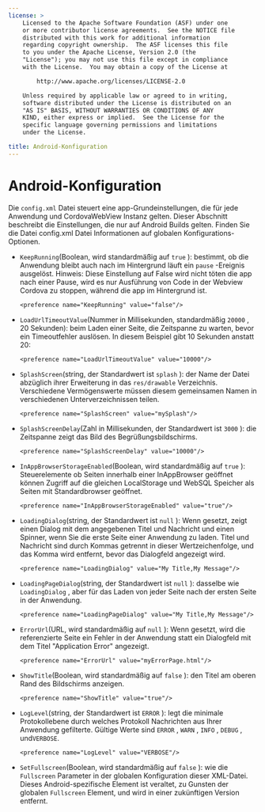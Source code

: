 ```yaml
---
license: >
    Licensed to the Apache Software Foundation (ASF) under one
    or more contributor license agreements.  See the NOTICE file
    distributed with this work for additional information
    regarding copyright ownership.  The ASF licenses this file
    to you under the Apache License, Version 2.0 (the
    "License"); you may not use this file except in compliance
    with the License.  You may obtain a copy of the License at

        http://www.apache.org/licenses/LICENSE-2.0

    Unless required by applicable law or agreed to in writing,
    software distributed under the License is distributed on an
    "AS IS" BASIS, WITHOUT WARRANTIES OR CONDITIONS OF ANY
    KIND, either express or implied.  See the License for the
    specific language governing permissions and limitations
    under the License.

title: Android-Konfiguration
---
```


# Android-Konfiguration

Die `config.xml` Datei steuert eine app-Grundeinstellungen, die für jede Anwendung und CordovaWebView Instanz gelten. Dieser Abschnitt beschreibt die Einstellungen, die nur auf Android Builds gelten. Finden Sie die Datei config.xml Datei Informationen auf globalen Konfigurations-Optionen.

*   `KeepRunning`(Boolean, wird standardmäßig auf `true` ): bestimmt, ob die Anwendung bleibt auch nach im Hintergrund läuft ein `pause` -Ereignis ausgelöst. Hinweis: Diese Einstellung auf False wird nicht töten die app nach einer Pause, wird es nur Ausführung von Code in der Webview Cordova zu stoppen, während die app im Hintergrund ist.
    
        <preference name="KeepRunning" value="false"/>
        

*   `LoadUrlTimeoutValue`(Nummer in Millisekunden, standardmäßig `20000` , 20 Sekunden): beim Laden einer Seite, die Zeitspanne zu warten, bevor ein Timeoutfehler auslösen. In diesem Beispiel gibt 10 Sekunden anstatt 20:
    
        <preference name="LoadUrlTimeoutValue" value="10000"/>
        

*   `SplashScreen`(string, der Standardwert ist `splash` ): der Name der Datei abzüglich ihrer Erweiterung in das `res/drawable` Verzeichnis. Verschiedene Vermögenswerte müssen diesem gemeinsamen Namen in verschiedenen Unterverzeichnissen teilen.
    
        <preference name="SplashScreen" value="mySplash"/>
        

*   `SplashScreenDelay`(Zahl in Millisekunden, der Standardwert ist `3000` ): die Zeitspanne zeigt das Bild des Begrüßungsbildschirms.
    
        <preference name="SplashScreenDelay" value="10000"/>
        

*   `InAppBrowserStorageEnabled`(Boolean, wird standardmäßig auf `true` ): Steuerelemente ob Seiten innerhalb einer InAppBrowser geöffnet können Zugriff auf die gleichen LocalStorage und WebSQL Speicher als Seiten mit Standardbrowser geöffnet.
    
        <preference name="InAppBrowserStorageEnabled" value="true"/>
        

*   `LoadingDialog`(string, der Standardwert ist `null` ): Wenn gesetzt, zeigt einen Dialog mit dem angegebenen Titel und Nachricht und einen Spinner, wenn Sie die erste Seite einer Anwendung zu laden. Titel und Nachricht sind durch Kommas getrennt in dieser Wertzeichenfolge, und das Komma wird entfernt, bevor das Dialogfeld angezeigt wird.
    
        <preference name="LoadingDialog" value="My Title,My Message"/>
        

*   `LoadingPageDialog`(string, der Standardwert ist `null` ): dasselbe wie `LoadingDialog` , aber für das Laden von jeder Seite nach der ersten Seite in der Anwendung.
    
        <preference name="LoadingPageDialog" value="My Title,My Message"/>
        

*   `ErrorUrl`(URL, wird standardmäßig auf `null` ): Wenn gesetzt, wird die referenzierte Seite ein Fehler in der Anwendung statt ein Dialogfeld mit dem Titel "Application Error" angezeigt.
    
        <preference name="ErrorUrl" value="myErrorPage.html"/>
        

*   `ShowTitle`(Boolean, wird standardmäßig auf `false` ): den Titel am oberen Rand des Bildschirms anzeigen.
    
        <preference name="ShowTitle" value="true"/>
        

*   `LogLevel`(string, der Standardwert ist `ERROR` ): legt die minimale Protokollebene durch welches Protokoll Nachrichten aus Ihrer Anwendung gefilterte. Gültige Werte sind `ERROR` , `WARN` , `INFO` , `DEBUG` , und`VERBOSE`.
    
        <preference name="LogLevel" value="VERBOSE"/>
        

*   `SetFullscreen`(Boolean, wird standardmäßig auf `false` ): wie die `Fullscreen` Parameter in der globalen Konfiguration dieser XML-Datei. Dieses Android-spezifische Element ist veraltet, zu Gunsten der globalen `Fullscreen` Element, und wird in einer zukünftigen Version entfernt.